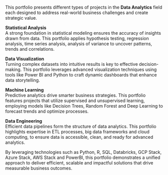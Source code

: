 This portfolio presents different types of projects in the **Data Analytics** field each designed to address real-world business challenges and create strategic value. 

**Statistical Analysis**  
A strong foundation in statistical modeling ensures the accuracy of insights drawn from data. This portfolio applies hypothesis testing, regression analysis, time series analysis, analysis of variance to uncover patterns, trends and correlations.

**Data Visualization**  
Turning complex datasets into intuitive results is key to effective decision-making. This portfolio leverages advanced visualization techniques using tools like Power BI and Python to craft dynamic dashboards that enhance data storytelling.

**Machine Learning**  
Predictive analytics drive smarter business strategies. This portfolio features projects that utilize supervised and unsupervised learning, employing models like Decision Trees, Random Forest and Deep Learning to forecast trends and optimize processes.

**Data Engineering**  
Efficient data pipelines form the structure of data analytics. This portfolio highlights expertise in ETL processes, big data frameworks and cloud computing, to ensure data is accessible, clean, and ready for advanced analytics.

By leveraging technologies such as Python, R, SQL, Databricks, GCP Stack, Azure Stack, AWS Stack and PowerBI, this portfolio demonstrates a unified approach to deliver efficient, scalable and impactful solutions that drive measurable business outcomes.
